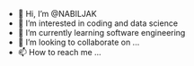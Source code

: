 - 👋 Hi, I’m @NABILJAK
- 👀 I’m interested in coding and data science
- 🌱 I’m currently learning software engineering
- 💞️ I’m looking to collaborate on ...
- 📫 How to reach me ...

<!---
NABILJAK/NABILJAK is a ✨ special ✨ repository because its `README.md` (this file) appears on your GitHub profile.
You can click the Preview link to take a look at your changes.
--->
